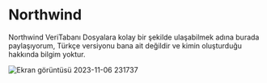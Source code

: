 # Northwind
Northwind VeriTabanı
Dosyalara kolay bir şekilde ulaşabilmek adına burada paylaşıyorum, Türkçe versiyonu bana ait değildir ve kimin oluşturduğu hakkında bilgim yoktur.

![Ekran görüntüsü 2023-11-06 231737](https://github.com/burakelci12/Northwind/assets/131363641/aa425f5a-56e1-4aab-b65b-4a6c16b98058)

